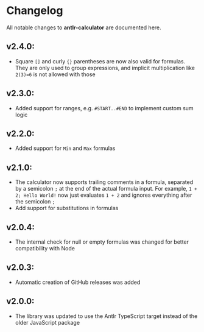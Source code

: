 # Changelog

All notable changes to **antlr-calculator** are documented here.

## v2.4.0:

- Square `[]` and curly `{}` parentheses are now also valid for formulas. They are only used to group expressions, and implicit multiplication like `2(3)=6` is not allowed with those

## v2.3.0:

- Added support for ranges, e.g. `#START..#END` to implement custom sum logic

## v2.2.0:

- Added support for `Min` and `Max` formulas

## v2.1.0:

- The calculator now supports trailing comments in a formula, separated by a semicolon `;` at the end of the actual formula input. For example, `1 + 2; Hello World!` now just evaluates `1 + 2` and ignores everything after the semicolon `;`
- Add support for substitutions in formulas

## v2.0.4:

- The internal check for null or empty formulas was changed for better compatibility with Node

## v2.0.3:

- Automatic creation of GitHub releases was added

## v2.0.0:

- The library was updated to use the Antlr TypeScript target instead of the older JavaScript package

